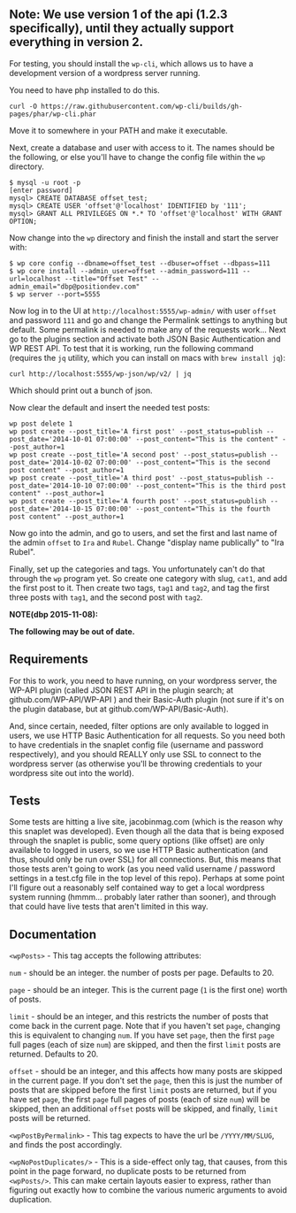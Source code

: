 ## Note: We use version 1 of the api (1.2.3 specifically), until they actually support everything in version 2.

For testing, you should install the `wp-cli`, which allows us to have
a development version of a wordpress server running.

You need to have php installed to do this.

```
curl -O https://raw.githubusercontent.com/wp-cli/builds/gh-pages/phar/wp-cli.phar
```

Move it to somewhere in your PATH and make it executable.

Next, create a database and user with access to it. The names should
be the following, or else you'll have to change the config file within
the `wp` directory.

```
$ mysql -u root -p
[enter password]
mysql> CREATE DATABASE offset_test;
mysql> CREATE USER 'offset'@'localhost' IDENTIFIED by '111';
mysql> GRANT ALL PRIVILEGES ON *.* TO 'offset'@'localhost' WITH GRANT OPTION;
```

Now change into the `wp` directory and finish the install and start the server with:

```
$ wp core config --dbname=offset_test --dbuser=offset --dbpass=111
$ wp core install --admin_user=offset --admin_password=111 --url=localhost --title="Offset Test" --admin_email="dbp@positiondev.com"
$ wp server --port=5555
```

Now log in to the UI at `http://localhost:5555/wp-admin/` with user
`offset` and password `111` and go and change the Permalink settings
to anything but default. Some permalink is needed to make any of the
requests work... Next go to the plugins section and activate both JSON
Basic Authentication and WP REST API. To test that it is working,
run the following command (requires the `jq` utility, which you can
install on macs with `brew install jq`):

```
curl http://localhost:5555/wp-json/wp/v2/ | jq
```

Which should print out a bunch of json.


Now clear the default and insert the needed test posts:

```
wp post delete 1
wp post create --post_title='A first post' --post_status=publish --post_date='2014-10-01 07:00:00' --post_content="This is the content" --post_author=1
wp post create --post_title='A second post' --post_status=publish --post_date='2014-10-02 07:00:00' --post_content="This is the second post content" --post_author=1
wp post create --post_title='A third post' --post_status=publish --post_date='2014-10-10 07:00:00' --post_content="This is the third post content" --post_author=1
wp post create --post_title='A fourth post' --post_status=publish --post_date='2014-10-15 07:00:00' --post_content="This is the fourth post content" --post_author=1

```

Now go into the admin, and go to users, and set the first and last
name of the admin `offset` to `Ira` and `Rubel`. Change "display name
publically" to "Ira Rubel".

Finally, set up the categories and tags. You unfortunately can't do
that through the `wp` program yet. So create one category with slug,
`cat1`, and add the first post to it. Then create two tags, `tag1` and
`tag2`, and tag the first three posts with `tag1`, and the second post
with `tag2`.


**NOTE(dbp 2015-11-08):**

**The following may be out of date.**

## Requirements

For this to work, you need to have running, on your wordpress server,
the WP-API plugin (called JSON REST API in the plugin search; at
github.com/WP-API/WP-API ) and their Basic-Auth plugin (not sure if it's
on the plugin database, but at github.com/WP-API/Basic-Auth).

And, since certain, needed, filter options are only available to
logged in users, we use HTTP Basic Authentication for all requests. So
you need both to have credentials in the snaplet config file (username and
password respectively), and you should REALLY only use SSL to connect to
the wordpress server (as otherwise you'll be throwing credentials to
your wordpress site out into the world).

## Tests

Some tests are hitting a live site, jacobinmag.com (which is the
reason why this snaplet was developed). Even though all the data that
is being exposed through the snaplet is public, some query options
(like offset) are only available to logged in users, so we use HTTP
Basic authentication (and thus, should only be run over SSL) for all
connections. But, this means that those tests aren't going to work (as
you need valid username / password settings in a test.cfg file in the
top level of this repo). Perhaps at some point I'll figure out a
reasonably self contained way to get a local wordpress system running
(hmmm... probably later rather than sooner), and through that could
have live tests that aren't limited in this way.


## Documentation

`<wpPosts>` - This tag accepts the following attributes:

`num` - should be an integer. the number of posts per page. Defaults to 20.

`page` - should be an integer. This is the current page (`1` is the first one) worth of posts.

`limit` - should be an integer, and this restricts the number of posts
that come back in the current page. Note that if you haven't set
`page`, changing this is equivalent to changing `num`. If you have set
`page`, then the first `page` full pages (each of size `num`) are
skipped, and then the first `limit` posts are returned. Defaults to
20.

`offset` - should be an integer, and this affects how many posts are
skipped in the current page. If you don't set the `page`, then this is
just the number of posts that are skipped before the first `limit`
posts are returned, but if you have set `page`, the first `page` full
pages of posts (each of size `num`) will be skipped, then an
additional `offset` posts will be skipped, and finally, `limit` posts
will be returned.


`<wpPostByPermalink>` - This tag expects to have the url be `/YYYY/MM/SLUG`, and finds
the post accordingly.

`<wpNoPostDuplicates/>` - This is a side-effect only tag, that causes, from this point
in the page forward, no duplicate posts to be returned from `<wpPosts/>`. This can make
certain layouts easier to express, rather than figuring out exactly how to combine the
various numeric arguments to avoid duplication.

